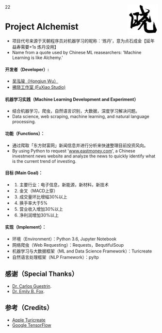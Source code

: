 22<img align="right" src="https://github.com/Errrneist/Alchemist/blob/master/IMG/xiao.png" alt="FuXiao" width="100">

# Project Alchemist
* 项目代号来源于天朝程序员对机器学习的昵称：‘炼丹’，意为点石成金【延年益寿需要+1s 炼丹没用】
* Name from a quote used by Chinese ML reasearchers: 'Machine Learning is like Alchemy.'

#### 开发者（Developer）:  
* [吴泓骏（Hongjun Wu）](https://errrneist.github.io)
* [拂晓工作室 (FuXiao Studio)](https://fuxiao-studio.com)

#### 机器学习实践（Machine Learning Development and Experiment）
* 结合机器学习，爬虫，自然语言识别，大数据，深度学习解决问题。
* Data science, web scraping, machine learning, and natural language processing.

#### 功能（Functions）：
* 通过爬取「东方财富网」新闻信息并进行分析来快速整理目前投资风向。
* By using Python to request 'www.eastmoney.com', a Chinese investment news website and analyze the news to quickly identify what is the current trend of investing.

#### 目标 (Main Goal)：
* 1. 主要行业：电子信息，新能源，新材料，新技术
* 2. 金叉（MACD上穿）
* 3. 成交量环比增幅30%以上
* 4. 换手率大于5%
* 5. 营业收入增加30%以上
* 6. 净利润增加30%以上

#### 实现（Implement）：
* 环境（Environment）：Python 3.6, Jupyter Notebook
* 网络爬虫（Web Requesting）：Requests，BequtifulSoup
* 机器学习与大数据框架（ML and Data Science Framework）：Turicreate
* 自然语言处理框架（NLP Framework）：pyltp

## 感谢（Special Thanks）
* [Dr. Carlos Guestrin](https://www.cs.washington.edu/people/faculty/guestrin).
* [Dr. Emily B. Fox](https://homes.cs.washington.edu/~ebfox/).

## 参考（Credits）
* [Apple Turicreate](https://github.com/apple/turicreate)
* [Google TensorFlow](https://www.tensorflow.org)

